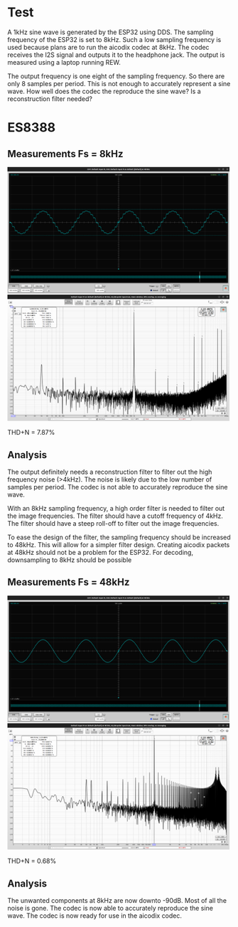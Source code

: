 # Test
A 1kHz sine wave is generated by the ESP32 using DDS.  The sampling frequency of the ESP32 is set to 8kHz.  Such a low sampling frequency is used because plans are to run the aicodix codec at 8kHz.
The codec receives the I2S signal and outputs it to the headphone jack.  The output is measured using a laptop running REW.

The output frequency is one eight of the sampling frequency.  So there are only 8 samples per period.  This is not enough to accurately represent a sine wave.  How well does the codec the reproduce the sine wave?  Is a reconstruction filter needed?

# ES8388
## Measurements Fs = 8kHz
<a href="./es8388_scope_8kHz.png"><img src="./es8388_scope_8kHz.png" width="500"/></a>
<a href="./es8388_rta_8kHz.png"><img src="./es8388_rta_8kHz.png" width="500"/></a>

THD+N = 7.87%

## Analysis
The output definitely needs a reconstruction filter to filter out the high frequency noise (>4kHz).  The noise is likely due to the low number of samples per period.  The codec is not able to accurately reproduce the sine wave.

With an 8kHz sampling frequency, a high order filter is needed to filter out the image frequencies.  The filter should have a cutoff frequency of 4kHz.  The filter should have a steep roll-off to filter out the image frequencies.

To ease the design of the filter, the sampling frequency should be increased to 48kHz.  This will allow for a simpler filter design.  Creating aicodix packets at 48kHz should not be a problem for the ESP32.  For decoding, downsampling to 8kHz should be possible

## Measurements Fs = 48kHz
<a href="./es8388_scope_48kHz.png"><img src="./es8388_scope_48kHz.png" width="500"/></a>
<a href="./es8388_rta_48kHz.png"><img src="./es8388_rta_48kHz.png" width="500"/></a>

THD+N = 0.68%

## Analysis
The unwanted components at 8kHz are now downto -90dB.  Most of all the noise is gone.  The codec is now able to accurately reproduce the sine wave.  The codec is now ready for use in the aicodix codec.